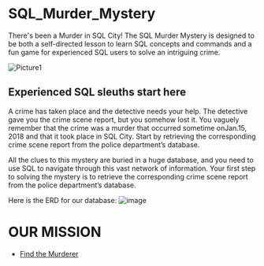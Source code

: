 # SQL_Murder_Mystery
There's been a Murder in SQL City! The SQL Murder Mystery is designed to be both a self-directed lesson to learn SQL concepts and commands and a fun game for experienced SQL users to solve an intriguing crime.

![Picture1](https://user-images.githubusercontent.com/104670003/183478375-bf62d604-8065-4ef5-8963-6ee827619b09.png)

## Experienced SQL sleuths start here 
A crime has taken place and the detective needs your help. The detective gave you the crime scene report, but you somehow lost it. You vaguely remember that the crime was a ​murder​ that occurred sometime on ​Jan.15, 2018​ and that it took place in ​SQL City​. Start by retrieving the corresponding crime scene report from the police department’s database.

All the clues to this mystery are buried in a huge database, and you need to use SQL to navigate through this vast network of information. Your first step to solving the mystery is to retrieve the corresponding crime scene report from the police department’s database. 
 
 Here is the ERD for our database:
 ![image](https://user-images.githubusercontent.com/104670003/183323030-d1353cb9-79f3-4aab-9a2d-df6ebf82e56a.png)
 
 # OUR MISSION
 
  - [Find the Murderer](https://github.com/Kovaczso/SQL_Murder_Mystery/blob/main/SQLMurder.sql)

 
 
